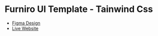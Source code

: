 # Furniro UI Template - Tainwind Css

- [Figma Design](https://www.figma.com/design/1oLlCDV83ZpttCPWSxDh7i/eCommerce-Website-%7C-Web-Page-Design-%7C-UI-KIT-%7C-Interior-Landing-Page-(Community)?node-id=117-336&t=WqEtvg2JcvbIIfnF-0)
- [Live Website](https://jdodiya-codal.github.io/furniro-ui-template-tailwindcss/)


